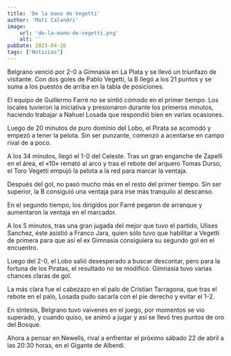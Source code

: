 ```yaml
---
title: 'De la mano de Vegetti'
author: 'Mati Calandri'
image:
    url: 'de-la-mano-de-vegetti.png'
    alt: ''
pubDate: 2023-04-16
tags: ["Noticias"]
---
```


Belgrano venció por 2-0 a Gimnasia en La Plata y se llevó un triunfazo de visitante. Con dos goles de Pablo Vegetti, la B llegó a los 21 puntos y se suma a los puestos de arriba en la tabla de posiciones.

El equipo de Guillermo Farré no se sintió cómodo en el primer tiempo. Los locales tuvieron la iniciativa y presionaron durante los primeros minutos, haciendo trabajar a Nahuel Losada que respondió bien en varias ocasiones.

Luego de 20 minutos de puro dominio del Lobo, el Pirata se acomodó y empezó a tener la pelota. Sin ser punzante, comenzó a acentarse en campo rival de a poco.

A los 34 minutos, llegó el 1-0 del Celeste. Tras un gran enganche de Zapelli en el área, el «10» remató al arco y tras el rebote del arquero Tomas Durso, el Toro Vegetti empujó la pelota a la red para marcar la ventaja.

Después del gol, no pasó mucho más en el resto del primer tiempo. Sin ser superior, la B consiguió una ventaja para irse más tranquilo al descanso.

En el segundo tiempo, los dirigidos por Farré pegaron de arranque y aumentaron la ventaja en el marcador.

A los 5 minutos, tras una gran jugada del mejor que tuvo el partido, Ulises Sanchez, éste asistió a Franco Jara, quien sólo tuvo que habilitar a Vegetti de primera para que así el ex Gimnasia consiguiera su segundo gol en el encuentro.

Luego del 2-0, el Lobo salió desesperado a buscar descontar, pero para la fortuna de los Piratas, el resultado no se modificó. Gimnasia tuvo varias chances claras de gol.

La más clara fue el cabezazo en el palo de Cristian Tarragona, que tras el rebote en el palo, Losada pudo sacarla con el pie derecho y evitar el 1-2.

En síntesis, Belgrano tuvo vaivenes en el juego, por momentos se vio superado, y cuando quiso, se animó a jugar y así se llevó tres puntos de oro del Bosque.

Ahora a pensar en Newells, rival a enfrentar el próximo sábado 22 de abril a las 20:30 horas, en el Gigante de Alberdi.
